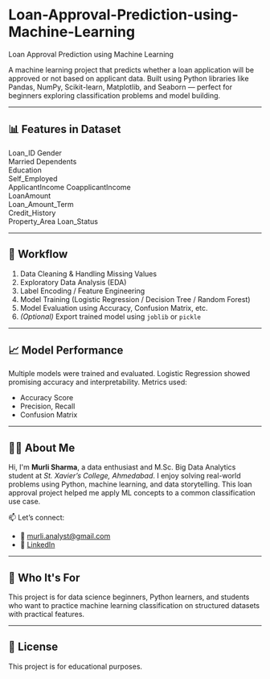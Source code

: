 # Loan-Approval-Prediction-using-Machine-Learning
Loan Approval Prediction using Machine Learning

A machine learning project that predicts whether a loan application will be approved or not based on applicant data. Built using Python libraries like Pandas, NumPy, Scikit-learn, Matplotlib, and Seaborn — perfect for beginners exploring classification problems and model building.


---

## 📊 Features in Dataset

Loan_ID	Gender	
Married	Dependents	
Education	
Self_Employed	
ApplicantIncome	
CoapplicantIncome	
LoanAmount	
Loan_Amount_Term	
Credit_History	
Property_Area	Loan_Status

---

## 🚀 Workflow

1. Data Cleaning & Handling Missing Values
2. Exploratory Data Analysis (EDA)
3. Label Encoding / Feature Engineering
4. Model Training (Logistic Regression / Decision Tree / Random Forest)
5. Model Evaluation using Accuracy, Confusion Matrix, etc.
6. *(Optional)* Export trained model using `joblib` or `pickle`

---

## 📈 Model Performance

Multiple models were trained and evaluated. Logistic Regression showed promising accuracy and interpretability. Metrics used:
- Accuracy Score
- Precision, Recall
- Confusion Matrix

---

## 👨‍💻 About Me

Hi, I'm **Murli Sharma**, a data enthusiast and M.Sc. Big Data Analytics student at *St. Xavier’s College, Ahmedabad*. I enjoy solving real-world problems using Python, machine learning, and data storytelling. This loan approval project helped me apply ML concepts to a common classification use case.

📫 Let’s connect: 
- 📧 [murli.analyst@gmail.com](mailto:murli.analyst@gmail.com)  
- 💼 [LinkedIn](www.linkedin.com/in/murli-v-sharma)

---

## 👥 Who It's For

This project is for data science beginners, Python learners, and students who want to practice machine learning classification on structured datasets with practical features.

---

## 📌 License

This project is for educational purposes.

